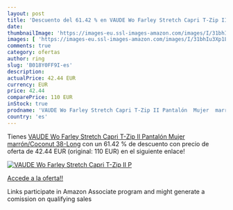 ```yaml
---
layout: post
title: 'Descuento del 61.42 % en VAUDE Wo Farley Stretch Capri T-Zip II P'
date: 
thumbnailImage: 'https://images-eu.ssl-images-amazon.com/images/I/31bhIu3Xp1L._SL200_.jpg'
images: [ 'https://images-eu.ssl-images-amazon.com/images/I/31bhIu3Xp1L._SL200_.jpg' ]
comments: true
category: ofertas
author: ring
slug: 'B018Y0FF9I-es'
description:
actualPrice: 42.44 EUR
currency: EUR
price: 42.44
comparePrice: 110 EUR
inStock: true
prodname: 'VAUDE Wo Farley Stretch Capri T-Zip II Pantalón  Mujer  marrón/Coconut  38-Long'
country: 'es'
---
```


Tienes [VAUDE Wo Farley Stretch Capri T-Zip II Pantalón  Mujer  marrón/Coconut  38-Long](https://www.amazon.es/dp/B018Y0FF9I/?tag=tolees-21) con un 61.42 % de descuento con precio de oferta de 42.44 EUR (original: 110 EUR) en el siguiente enlace!

[![VAUDE Wo Farley Stretch Capri T-Zip II P](https://images-eu.ssl-images-amazon.com/images/I/31bhIu3Xp1L._SL200_.jpg)](https://www.amazon.es/dp/B018Y0FF9I/?tag=tolees-21)

[Accede a la oferta!!](https://www.amazon.es/dp/B018Y0FF9I/?tag=tolees-21)

Links participate in Amazon Associate program and might generate a comission on qualifying sales


